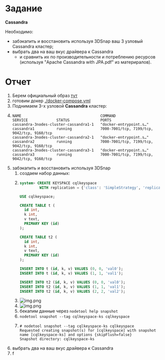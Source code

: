 # Задание

**Cassandra**

Необходимо:
- забэкапить и восстановить используя 3DSnap ваш 3 узловый Cassandra кластер;
- выбрать два на ваш вкус драйвера к Cassandra 
  - и сравнить их по производительности и потреблению ресурсов (используя "Apache Cassandra with JPA.pdf" из материралов).

# Отчет

1) Берем официальный образ [тут](https://hub.docker.com/_/cassandra)
2) готовим докер [./docker-compose.yml](docker-compose.yml)
3) Поднимаем 3-x узловой **Cassandra** кластер:
4) ```shell
   NAME                                    COMMAND                  SERVICE             STATUS              PORTS
   cassandra-3nodes-cluster-cassandra1-1   "docker-entrypoint.s…"   cassandra1          running             7000-7001/tcp, 7199/tcp, 9042/tcp, 9160/tcp
   cassandra-3nodes-cluster-cassandra2-1   "docker-entrypoint.s…"   cassandra2          running             7000-7001/tcp, 7199/tcp, 9042/tcp, 9160/tcp
   cassandra-3nodes-cluster-cassandra3-1   "docker-entrypoint.s…"   cassandra3          running             7000-7001/tcp, 7199/tcp, 9042/tcp, 9160/tcp
   ```
5) забэкапить и восстановить используя 3DSnap
   1) создаем набор данных:
   2) ```sql
      system> CREATE KEYSPACE cqlkeyspace
               WITH replication = {'class': 'SimpleStrategy', 'replication_factor' : 3}
   
      USE cqlkeyspace;
   
      CREATE TABLE t (
        id int,
        k int,
        v text,
        PRIMARY KEY (id)
      );
   
      CREATE TABLE t2 (
        id int,
        k int,
        v text,
        PRIMARY KEY (id)
      );
   
      INSERT INTO t (id, k, v) VALUES (0, 0, 'val0');
      INSERT INTO t (id, k, v) VALUES (1, 1, 'val1');
   
      INSERT INTO t2 (id, k, v) VALUES (0, 0, 'val0');
      INSERT INTO t2 (id, k, v) VALUES (1, 1, 'val1');
      INSERT INTO t2 (id, k, v) VALUES (2, 2, 'val2');
      ```
   3) ![img.png](imgs/t1-data.png)
   4) ![img.png](imgs/t2-data.png)
   5) бекапим данные через `nodetool help snapshot`
   6) `nodetool snapshot --tag cqlkeyspace-ks cqlkeyspace`
   7) ```shell
      # nodetool snapshot --tag cqlkeyspace-ks cqlkeyspace
      Requested creating snapshot(s) for [cqlkeyspace] with snapshot name [cqlkeyspace-ks] and options {skipFlush=false}
      Snapshot directory: cqlkeyspace-ks
      ```
6) выбрать два на ваш вкус драйвера к Cassandra
7) f

 